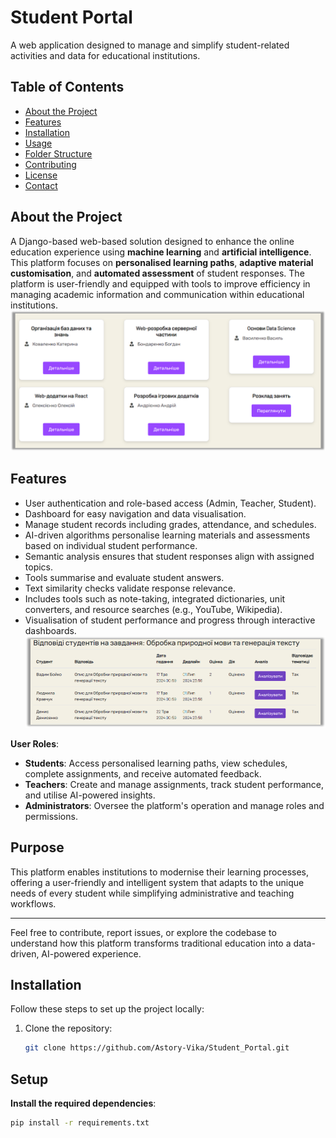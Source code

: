 # Student Portal

A web application designed to manage and simplify student-related activities and data for educational institutions.

## Table of Contents

- [About the Project](#about-the-project)
- [Features](#features)
- [Installation](#installation)
- [Usage](#usage)
- [Folder Structure](#folder-structure)
- [Contributing](#contributing)
- [License](#license)
- [Contact](#contact)

## About the Project

A Django-based web-based solution designed to enhance the online education experience using **machine learning** and **artificial intelligence**. This platform focuses on **personalised learning paths**, **adaptive material customisation**, and **automated assessment** of student responses. The platform is user-friendly and equipped with tools to improve efficiency in managing academic information and communication within educational institutions.
![Dashboard Screenshot](images/Picture1.png)

## Features

- User authentication and role-based access (Admin, Teacher, Student).
- Dashboard for easy navigation and data visualisation.
- Manage student records including grades, attendance, and schedules.
- AI-driven algorithms personalise learning materials and assessments based on individual student performance.
- Semantic analysis ensures that student responses align with assigned topics.
- Tools summarise and evaluate student answers.
- Text similarity checks validate response relevance.
- Includes tools such as note-taking, integrated dictionaries, unit converters, and resource searches (e.g., YouTube, Wikipedia).
- Visualisation of student performance and progress through interactive dashboards.
![Dashboard Screenshot](images/Picture3.png)

**User Roles**:
   - **Students**: Access personalised learning paths, view schedules, complete assignments, and receive automated feedback.
   - **Teachers**: Create and manage assignments, track student performance, and utilise AI-powered insights.
   - **Administrators**: Oversee the platform's operation and manage roles and permissions.


## Purpose

This platform enables institutions to modernise their learning processes, offering a user-friendly and intelligent system that adapts to the unique needs of every student while simplifying administrative and teaching workflows.

---

Feel free to contribute, report issues, or explore the codebase to understand how this platform transforms traditional education into a data-driven, AI-powered experience.


## Installation

Follow these steps to set up the project locally:

1. Clone the repository:
   ```bash
   git clone https://github.com/Astory-Vika/Student_Portal.git

## Setup

**Install the required dependencies**:
   ```bash
   pip install -r requirements.txt

